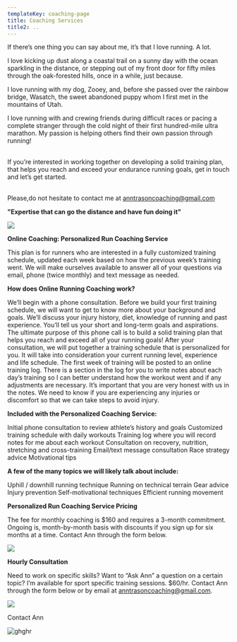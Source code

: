 ```yaml
---
templateKey: coaching-page
title: Coaching Services
title2: ..
---
```

If there’s one thing you can say about me, it’s that I love running. A lot.

I love kicking up dust along a coastal trail on a sunny day with the ocean sparkling in the distance, or stepping out of my front door for fifty miles through the oak-forested hills, once in a while, just because.

I love running with my dog, Zooey, and, before she passed over the rainbow bridge, Wasatch, the sweet abandoned puppy whom I first met in the mountains of Utah.

I love running with and crewing friends during difficult races or pacing a complete stranger through the cold night of their first hundred-mile ultra marathon. My passion is helping others find their own passion through running!

\
If you’re interested in working together on developing a solid training plan, that helps you reach and exceed your endurance running goals, get in touch and let’s get started.

\
Please,do not hesitate to contact me at anntrasoncoaching@gmail.com



**"Expertise that can go the distance and have fun doing it"**

![](/img/test2.jpg)

**Online Coaching: Personalized Run Coaching Service**

This plan is for runners who are interested in a fully customized training schedule, updated each week based on how the previous week’s training went. We will make ourselves available to answer all of your questions via email, phone (twice monthly) and text message as needed.

**How does Online Running Coaching work?**

We’ll begin with a phone consultation. Before we build your first training schedule, we will want to get to know more about your background and goals. We’ll discuss your injury history, diet, knowledge of running and past experience. You’ll tell us your short and long-term goals and aspirations. The ultimate purpose of this phone call is to build a solid training plan that helps you reach and exceed all of your running goals! After your consultation, we will put together a training schedule that is personalized for you. It will take into consideration your current running level, experience and life schedule. The first week of training will be posted to an online training log. There is a section in the log for you to write notes about each day’s training so I can better understand how the workout went and if any adjustments are necessary. It’s important that you are very honest with us in the notes. We need to know if you are experiencing any injuries or discomfort so that we can take steps to avoid injury.

**Included with the Personalized Coaching Service:**

Initial phone consultation to review athlete’s history and goals
Customized training schedule with daily workouts
Training log where you will record notes for me about each workout
Consultation on recovery, nutrition, stretching and cross-training
Email/text message consultation
Race strategy advice
Motivational tips

**A few of the many topics we will likely talk about include:**

Uphill / downhill running technique
Running on technical terrain
Gear advice
Injury prevention
Self-motivational techniques
Efficient running movement

**Personalized Run Coaching Service Pricing**

The fee for monthly coaching is $160 and requires a 3-month commitment. Ongoing is, month-by-month basis with discounts if you sign up for six months at a time. Contact Ann through the form below.

![](/img/22756c0d-b9c5-442f-9a45-d51f53a6245c.jpeg)

**Hourly Consultation**

Need to work on specific skills? Want to “Ask Ann” a question on a certain topic? I’m available for sport specific training sessions. $60/hr. Contact Ann through the form below or by email at anntrasoncoaching@gmail.com.

![](/img/c61a7c37-77b1-4950-9f0f-5791409fa553.jpeg)

Contact Ann

![ghghr](/img/c89f71d3-b318-4f38-9baa-2a37236d0fda.jpeg "jhuy")
